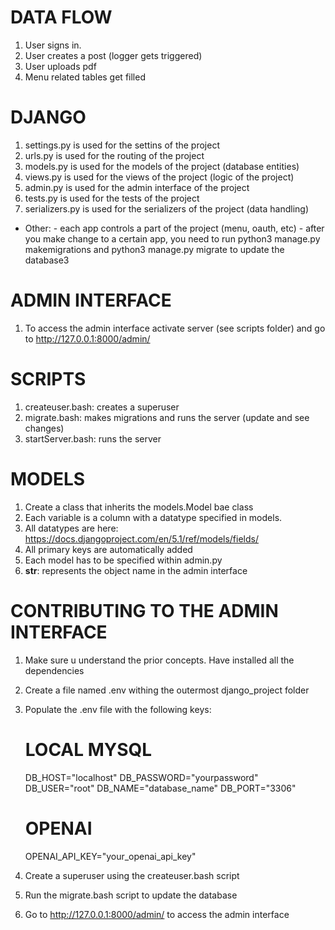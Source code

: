 
# DATA FLOW
1. User signs in. 
2. User creates a post (logger gets triggered)
3. User uploads pdf 
4. Menu related tables get filled  


# DJANGO
1. settings.py is used for the settins of the project
2. urls.py is used for the routing of the project
3. models.py is used for the models of the project (database entities)
4. views.py is used for the views of the project (logic of the project)
5. admin.py is used for the admin interface of the project
6. tests.py is used for the tests of the project
7. serializers.py is used for the serializers of the project (data handling)

- Other:
      - each app controls a part of the project (menu, oauth, etc)
      - after you make change to a certain app, you need to run python3 manage.py makemigrations and python3 manage.py migrate to update the database3

# ADMIN INTERFACE 
1. To access the admin interface activate server (see scripts folder) and go to http://127.0.0.1:8000/admin/ 

# SCRIPTS
1. createuser.bash: creates a superuser
2. migrate.bash: makes migrations and runs the server (update and see changes)
3. startServer.bash: runs the server

# MODELS
1. Create a class that inherits the models.Model bae class
2. Each variable is a column with a datatype specified in models.
3. All datatypes are here: https://docs.djangoproject.com/en/5.1/ref/models/fields/
4. All primary keys are automatically added 
5. Each model has to be specified within admin.py
6. __str__: represents the object name in the admin interface

# CONTRIBUTING TO THE ADMIN INTERFACE
1. Make sure u understand the prior concepts. Have installed all the dependencies
2. Create a file named .env withing the outermost django_project folder 
3. Populate the .env file with the following keys:
      # LOCAL MYSQL
      DB_HOST="localhost"
      DB_PASSWORD="yourpassword"
      DB_USER="root"
      DB_NAME="database_name"
      DB_PORT="3306"

      # OPENAI
      OPENAI_API_KEY="your_openai_api_key"
4. Create a superuser using the createuser.bash script
5. Run the migrate.bash script to update the database
7. Go to http://127.0.0.1:8000/admin/ to access the admin interface
